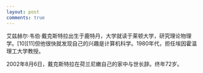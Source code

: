 ```yaml
---
layout: post
comments: true
---
```

艾兹赫尔·韦伯·戴克斯特拉出生于鹿特丹，大学就读于莱顿大学，研究理论物理学。[10][11]但他很快就发现自己的兴趣是计算机科学。1980年代，担任埃因霍温理工大学教授。

2002年8月6日，戴克斯特拉在荷兰尼嫩自己的家中与世长辞。终年72岁。
